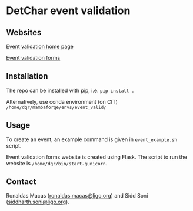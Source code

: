 # DetChar event validation

## Websites

[Event validation home page](https://ldas-jobs.ligo.caltech.edu/~dqr/event_validation/)

[Event validation forms](https://dqr.ligo.caltech.edu/ev_forms)

## Installation

The repo can be installed with pip, i.e. `pip install .`

Alternatively, use conda environment (on CIT) `/home/dqr/mambaforge/envs/event_valid/`

## Usage

To create an event, an example command is given in `event_example.sh` script.

Event validation forms website is created using Flask. The script to run the website is `/home/dqr/bin/start-gunicorn`.

## Contact

Ronaldas Macas (ronaldas.macas@ligo.org) and Sidd Soni (siddharth.soni@ligo.org). 
